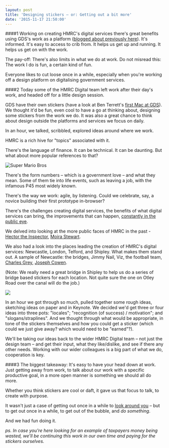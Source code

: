 ```yaml
---
layout: post
title: 'Designing stickers – or: Getting out a bit more'
date: '2015-11-17 21:50:00'
---
```


####1
Working on creating HMRC's digital services there's great benefits using GDS's work as a platform ([blogged about previously here](http://www.ermlikeyeah.com/gds-as-a-platform/)). It's informed. It's easy to access to crib from. It helps us get up and running. It helps us get on with the work.

The pay-off: There's also limits in what we do at work. Do not misread this: The work I do is fun, a certain kind of fun.

Everyone likes to cut loose once in a while, especially when you're working off a design platform on digitalising government services.

####2
Today some of the HMRC Digital team left work after their day's work, and headed off for a little design session.

GDS have their own stickers (have a look at Ben Terrett's [first Mac at GDS](https://www.flickr.com/photos/benterrett/11209009683)). We thought it'd be fun, even cool to have a go at thinking about, designing some stickers from the work we do. It was also a great chance to think about design outside the platforms and services we focus on daily.

In an hour, we talked, scribbled, explored ideas around where we work.

HMRC is a rich hive for "topics" associated with it.

There's the language of finance. It can be technical. It can be daunting. But what about more popular references to that?

![Super Mario Bros](/content/images/2015/11/super-mario-bros.jpg)

There's the form numbers – which is a government love – and what they mean. Some of them tie into life events, such as leaving a job, with the infamous P45 most widely known.

There's the way we work: agile, by listening. Could we celebrate, say, a novice building their first prototype in-browser?

There's the challenges creating digital services, the benefits of what digital services can bring, the improvements that can happen, [constantly in the public eye](http://www.theguardian.com/politics/2015/nov/07/hmrc-fails-to-answer-thousands-of-tax-credit-calls).

We delved into looking at the more public faces of HMRC in the past - [Hector the Inspector](https://en.wikipedia.org/wiki/Hector_the_Tax_Inspector), [Moira Stewart](https://www.youtube.com/watch?v=xgQewKiBQlU).

We also had a look into the places leading the creation of HMRC's digital services: Newcastle, London, Telford, and Shipley. What makes them stand out. A sample of Newcastle: the bridges, Jimmy Nail, Viz, the football team, [Charles Grey](https://en.wikipedia.org/wiki/Charles_Grey,_2nd_Earl_Grey), [Joseph Cowen](https://en.wikipedia.org/wiki/Joseph_Cowen).

(Note: We really need a great bridge in Shipley to help us do a series of bridge based stickers for each location. Not quite sure the one on Otley Road over the canal will do the job.)

![](/content/images/2015/11/stickers-draft.jpg)

In an hour we got through so much, pulled together some rough ideas, sketching ideas on paper and in Keynote. We decided we'd get three or four ideas into three pots: "locales"; "recognition (of success) / motivation"; and "slogans/straplines". And we thought through what would be appropriate, in tone of the stickers themselves and how you could get a sticker (which could we just give away? which would need to be "earned"?).

We'll be taking our ideas back to the wider HMRC Digital team – not just the design team – and get their input, what they like/dislike, and see if there any other needs. Working with our wider colleagues is a big part of what we do, cooperation is key.

####3
The biggest takeaway: It's easy to have your head down at work. Just getting away from work, to talk about our work with a specific productive goal, in a more open manner is something we should all do more.

Whether you think stickers are cool or daft, it gave us that focus to talk, to create with purpose.

It wasn't just a case of getting out once in a while to [look around you](https://www.youtube.com/watch?v=dzvz1j3h4Xk) – but to get out once in a while, to get out of the bubble, and *do something*.

And we had fun doing it.

*ps. In case you're here looking for an example of taxpayers money being wasted, we'll be continuing this work in our own time and paying for the stickers ourselves.*
